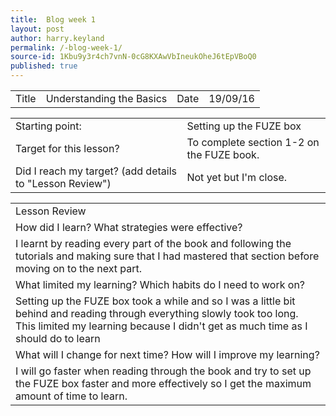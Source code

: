```yaml
---
title:  Blog week 1
layout: post
author: harry.keyland
permalink: /-blog-week-1/
source-id: 1Kbu9y3r4ch7vnN-0cG8KXAwVbIneukOheJ6tEpVBoQ0
published: true
---
```

<table>
  <tr>
    <td>Title</td>
    <td>Understanding the Basics</td>
    <td>Date</td>
    <td>19/09/16</td>
  </tr>
</table>


<table>
  <tr>
    <td>Starting point:</td>
    <td>Setting up the FUZE box</td>
  </tr>
  <tr>
    <td>Target for this lesson?</td>
    <td>To complete section 1-2 on the FUZE book.</td>
  </tr>
  <tr>
    <td>Did I reach my target? 
(add details to "Lesson Review")</td>
    <td> Not yet but I'm close.</td>
  </tr>
</table>


<table>
  <tr>
    <td>Lesson Review</td>
  </tr>
  <tr>
    <td>How did I learn? What strategies were effective? </td>
  </tr>
  <tr>
    <td>I learnt by reading every part of the book and following the tutorials and making sure that I had mastered that section before moving on to the next part.</td>
  </tr>
  <tr>
    <td>What limited my learning? Which habits do I need to work on? </td>
  </tr>
  <tr>
    <td>Setting up the FUZE box took a while and so I was a little bit behind and reading through everything slowly took too long. This limited my learning because I didn't get as much time as I should do to learn</td>
  </tr>
  <tr>
    <td>What will I change for next time? How will I improve my learning?</td>
  </tr>
  <tr>
    <td>I will go faster when reading through the book and try to set up the FUZE box faster and more effectively so I get the maximum amount of time to learn.</td>
  </tr>
</table>


